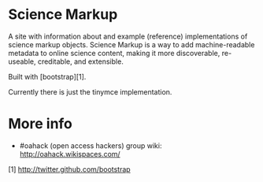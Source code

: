 Science Markup
=== 

A site with information about and example (reference) implementations of
science markup objects. Science Markup is a way to add machine-readable
metadata to online science content, making it more discoverable, re-useable,
creditable, and extensible. 

Built with [bootstrap][1]. 

Currently there is just the tinymce implementation. 

More info
===

- #oahack (open access hackers) group wiki: http://oahack.wikispaces.com/

[1] http://twitter.github.com/bootstrap
